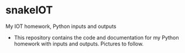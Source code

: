 # snakeIOT
My IOT homework, Python inputs and outputs
- This repository contains the code and documentation for my Python homework with inputs and outputs. Pictures to follow.
